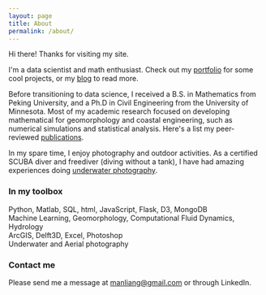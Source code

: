 ```yaml
---
layout: page
title: About
permalink: /about/
---
```


<!-- <img align="right" src="../images/profile.png" width="300"> -->

Hi there! Thanks for visiting my site.  

I'm a data scientist and math enthusiast. Check out my [portfolio](https://sealoving.github.io/portfolio/) for some cool projects, or my [blog](https://sealoving.github.io/) to read more.

Before transitioning to data science, I received a B.S. in Mathematics from Peking University, and a Ph.D in Civil Engineering from the University of Minnesota. Most of my academic research focused on developing mathematical for geomorphology and coastal engineering, such as numerical simulations and statistical analysis. Here's a list my peer-reviewed [publications](https://scholar.google.com/citations?user=N08QGhsAAAAJ&hl=en).

In my spare time, I enjoy photography and outdoor activities. As a certified SCUBA diver and freediver (diving without a tank), I have had amazing experiences doing [underwater photography](https://www.sealoving.com).

### In my toolbox
Python, Matlab, SQL, html, JavaScript, Flask, D3, MongoDB   
Machine Learning, Geomorphology, Computational Fluid Dynamics, Hydrology  
ArcGIS, Delft3D, Excel, Photoshop  
Underwater and Aerial photography

### Contact me

Please send me a message at manliang@gmail.com or through LinkedIn.
